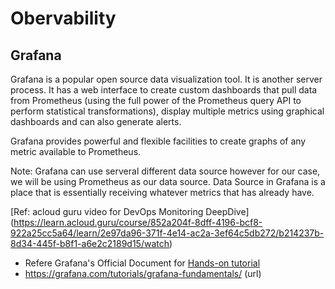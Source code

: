# Obervability
## Grafana 

Grafana is a popular open source data visualization tool. It is another server process. It has a web interface to create custom dashboards that pull data from Prometheus (using the full power of the Prometheus query API to perform statistical transformations), display multiple metrics using graphical dashboards and can also generate alerts.

Grafana provides powerful and flexible facilities to create graphs of any metric available to Prometheus. 

Note: Grafana can use serveral different data source however for our case, we will be using Prometheus as our data source. 
Data Source in Grafana is a place that is essentially receiving whatever metrics that has already have. 

[Ref: acloud guru video for DevOps Monitoring DeepDive] (https://learn.acloud.guru/course/852a204f-8dff-4196-bcf8-922a25cc5a64/learn/2e97da96-371f-4e14-ac2a-3ef64c5db272/b214237b-8d34-445f-b8f1-a6e2c2189d15/watch)

* Refere Grafana's Official Document for [Hands-on tutorial](https://grafana.com/tutorials/grafana-fundamentals/)
* https://grafana.com/tutorials/grafana-fundamentals/ (url)
